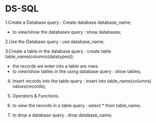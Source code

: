 # DS-SQL


1.Create a Database 
   query : Create database database_name;
 * to view/show the databases
   query : show databases;
   
2.Use the Database
   query : use database_name;
   
3.Create a table in the database
   query : create table table_name(columns(datatypes));
 * the records we enter into a table are rows.
 * to view/show tables in the using database
   query : show tables;
   
4. Insert records into the table
   query : insert into table_name(columns) values(records);
   
5. Operators & Functions.
 
6. to view the records in a table
   query : select * from table_name;

7. to drop a database
   query : drop database_name;
